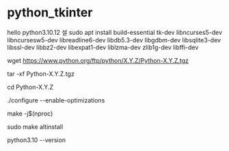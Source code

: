 # python_tkinter

hello
python3.10.12 설
sudo apt install build-essential tk-dev libncurses5-dev libncursesw5-dev libreadline6-dev libdb5.3-dev libgdbm-dev libsqlite3-dev libssl-dev libbz2-dev libexpat1-dev liblzma-dev zlib1g-dev libffi-dev


wget https://www.python.org/ftp/python/X.Y.Z/Python-X.Y.Z.tgz

tar -xf Python-X.Y.Z.tgz

cd Python-X.Y.Z

./configure --enable-optimizations

make -j$(nproc)

sudo make altinstall

python3.10 --version



